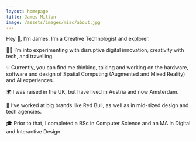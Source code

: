 ```yaml
---
layout: homepage
title: James Milton
image: /assets/images/misc/about.jpg
---
```


Hey 👋, I'm James. I’m a Creative Technologist and explorer.

🧑‍💻 I’m into experimenting with disruptive digital innovation, creativity with tech, and travelling.

💡 Currently, you can find me thinking, talking and working on the hardware, software and design of Spatial Computing (Augmented and Mixed Reality) and AI experiences.

🌍 I was raised in the UK, but have lived in Austria and now Amsterdam.

💼 I’ve worked at big brands like Red Bull, as well as in mid-sized design and tech agencies.

🎓 Prior to that, I completed a BSc in Computer Science and an MA in Digital and Interactive Design. 



